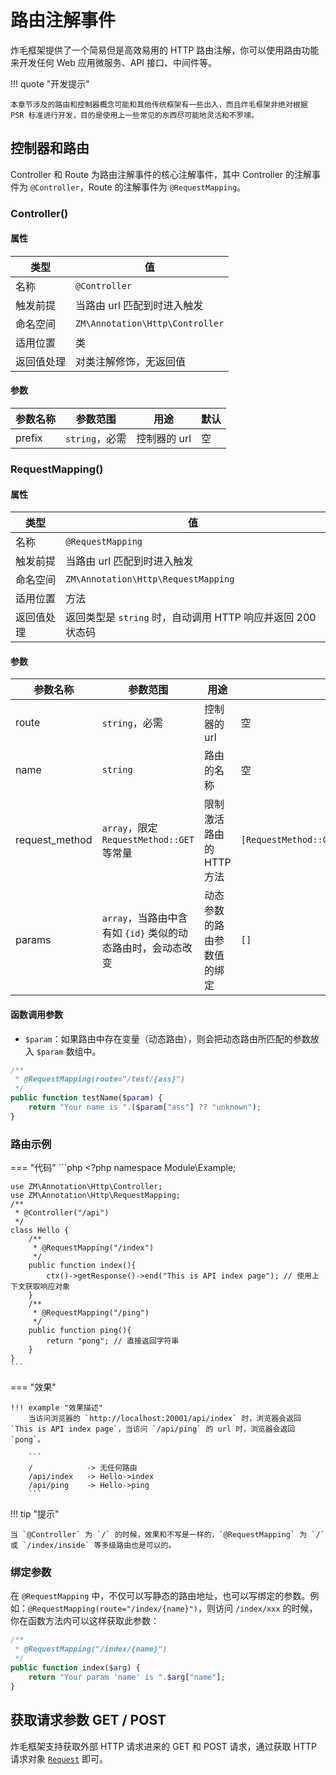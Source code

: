 # 路由注解事件

炸毛框架提供了一个简易但是高效易用的 HTTP 路由注解，你可以使用路由功能来开发任何 Web 应用微服务、API 接口、中间件等。

!!! quote "开发提示"

	本章节涉及的路由和控制器概念可能和其他传统框架有一些出入，而且炸毛框架非绝对根据 PSR 标准进行开发，目的是使用上一些常见的东西尽可能地灵活和不罗嗦。

## 控制器和路由

Controller 和 Route 为路由注解事件的核心注解事件，其中 Controller 的注解事件为 `@Controller`，Route 的注解事件为 `@RequestMapping`。

### Controller()

#### 属性

| 类型       | 值                              |
| ---------- | ------------------------------- |
| 名称       | `@Controller`                   |
| 触发前提   | 当路由 url 匹配到时进入触发     |
| 命名空间   | `ZM\Annotation\Http\Controller` |
| 适用位置   | 类                              |
| 返回值处理 | 对类注解修饰，无返回值          |

#### 参数

| 参数名称 | 参数范围       | 用途         | 默认 |
| -------- | -------------- | ------------ | ---- |
| prefix   | `string`，必需 | 控制器的 url | 空   |

### RequestMapping()

#### 属性

| 类型       | 值                                                          |
| ---------- | ----------------------------------------------------------- |
| 名称       | `@RequestMapping`                                           |
| 触发前提   | 当路由 url 匹配到时进入触发                                 |
| 命名空间   | `ZM\Annotation\Http\RequestMapping`                         |
| 适用位置   | 方法                                                        |
| 返回值处理 | 返回类型是 `string` 时，自动调用 HTTP 响应并返回 200 状态码 |

#### 参数

| 参数名称       | 参数范围                                                    | 用途                       | 默认                                       |
| -------------- | ----------------------------------------------------------- | -------------------------- | ------------------------------------------ |
| route          | `string`，必需                                              | 控制器的 url               | 空                                         |
| name           | `string`                                                    | 路由的名称                 | 空                                         |
| request_method | `array`，限定 `RequestMethod::GET` 等常量                   | 限制激活路由的 HTTP 方法   | `[RequestMethod::GET,RequestMethod::POST]` |
| params         | `array`，当路由中含有如 `{id}` 类似的动态路由时，会动态改变 | 动态参数的路由参数值的绑定 | `[]`                                       |

#### 函数调用参数

- `$param`：如果路由中存在变量（动态路由），则会把动态路由所匹配的参数放入 `$param` 数组中。

```php
/**
 * @RequestMapping(route="/test/{ass}")
 */
public function testName($param) {
    return "Your name is ".($param["ass"] ?? "unknown");
} 
```



### 路由示例

=== "代码"
	```php
	<?php
	namespace Module\Example;
	
	use ZM\Annotation\Http\Controller;
	use ZM\Annotation\Http\RequestMapping;
	/**
	 * @Controller("/api")
	 */
	class Hello {
	    /**
	     * @RequestMapping("/index")
	     */
	    public function index(){
	        ctx()->getResponse()->end("This is API index page"); // 使用上下文获取响应对象
	    }
	  	/**
	  	 * @RequestMapping("/ping")
	  	 */
	    public function ping(){
	        return "pong"; // 直接返回字符串
	    }
	}
	```

=== "效果"

	!!! example "效果描述"
		当访问浏览器的 `http://localhost:20001/api/index` 时，浏览器会返回 `This is API index page`，当访问 `/api/ping` 的 url 时，浏览器会返回 `pong`。
		
		```
		/            -> 无任何路由
		/api/index   -> Hello->index
		/api/ping    -> Hello->ping
		```

!!! tip "提示"

	当 `@Controller` 为 `/` 的时候，效果和不写是一样的，`@RequestMapping` 为 `/` 或 `/index/inside` 等多级路由也是可以的。

### 绑定参数

在 `@RequestMapping` 中，不仅可以写静态的路由地址，也可以写绑定的参数。例如：`@RequestMapping(route="/index/{name}")`，则访问 `/index/xxx` 的时候，你在函数方法内可以这样获取此参数：

```php
/**
 * @RequestMapping("/index/{name}")
 */
public function index($arg) {
    return "Your param 'name' is ".$arg["name"];
}
```

## 获取请求参数 GET / POST

炸毛框架支持获取外部 HTTP 请求进来的 GET 和 POST 请求，通过获取 HTTP 请求对象 [`Request`](/advanced/inside-class/) 即可。